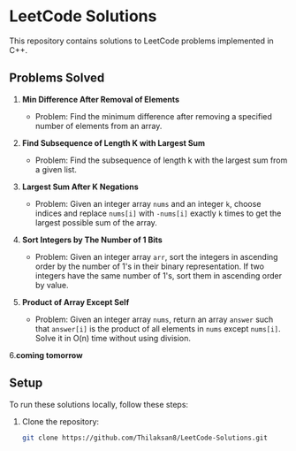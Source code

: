 # LeetCode Solutions

This repository contains solutions to LeetCode problems implemented in C++.

## Problems Solved

1. **Min Difference After Removal of Elements**  
   - Problem: Find the minimum difference after removing a specified number of elements from an array.

2. **Find Subsequence of Length K with Largest Sum**  
   - Problem: Find the subsequence of length k with the largest sum from a given list.

3. **Largest Sum After K Negations**  
   - Problem: Given an integer array `nums` and an integer `k`, choose indices and replace `nums[i]` with `-nums[i]` exactly `k` times to get the largest possible sum of the array.

4. **Sort Integers by The Number of 1 Bits**  
   - Problem: Given an integer array `arr`, sort the integers in ascending order by the number of 1's in their binary representation. If two integers have the same number of 1's, sort them in ascending order by value.

5. **Product of Array Except Self**  
   - Problem: Given an integer array `nums`, return an array `answer` such that `answer[i]` is the product of all elements in `nums` except `nums[i]`. Solve it in O(n) time without using division.

6.**coming tomorrow**

## Setup

To run these solutions locally, follow these steps:

1. Clone the repository:
   ```bash
   git clone https://github.com/Thilaksan8/LeetCode-Solutions.git
